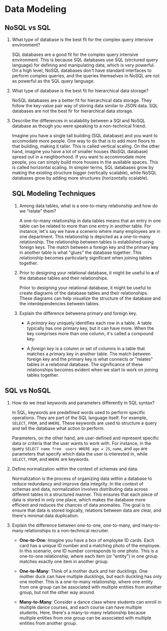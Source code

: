 # Data Modeling

## NoSQL vs SQL

1. What type of database is the best fit for the complex query intensive environment?

    SQL databases are a good fit for the complex query intensive environment. This is because SQL databases use SQL (strctured query language) for defining and manipulating data, which is very powerful. On a high level, NoSQL databases don't have standard interfaces to perform complex queries, and the queries themselves in NoSQL   are not as powerful as the SQL query language. 

2. What type of database is the best fit for hierarchical data storage?

    NoSQL databases are a better fit for hierarchical data storage. They follow the key-value pair way of storing data similar to JSON data. SQL databases are not the best fir for hierarchical data storage. 


3. Describe the differences in scalability between a SQl and NoSQL database as though you were speaking to a non-technical friend.

    Imagine you have a single tall building (SQL database) and you want to accomodate more people. One way to do that is to add more floors to that building, making it taller. This is called vertical scaling. On the other hand, imagine you have a lot of smaller houses (NoSQL database) spread out in a neighborhood. If you want to accommodate more people, you can simply build more houses in the available spaces. This is called horizontal scaling. In simpler terms, SQL databases grow by making the existing structure bigger (vertically scalable), while NoSQL databases grow by adding more structures (horizontally scalable). 

    ## SQL Modeling Techniques
    
    1. Among data tables, what is a one-to-many relationship and how do we “relate” them?

        A one-to-many relationship in data tables means that an entry in one table can be related to more than one entry in another table. For instance, let's say we have a scenerio where many employees are in one department. This relationship is depicted as a one-to-many relationship. The relationship between tables is established using foreign keys. The match between a foreign key and the primary key in another table is what "glues" the database together. This relationship becomes particularly significant when joining tables together. 

    2. Prior to designing your relational database, it might be useful to __a__ of the database tables and their relationships. 

        Priior to designing your relational database, it might be useful to create diagrams of the database tables and their relationships. These diagrams can help visualize the structure of the database and the interdependencies between tables. 

    3. Explain the difference betweena primary and foreign key. 

        - A *primary key* uniquely identifies each row in a table. A table typically has one primary key, but it can have more. When the key comprises more than one column, it's called a compound key. 
        
        - A *foreign key* is a column or set of columns in a table that matches a primary key in another table. The match between foreign key and the primary key is what connects or "relates" tables in a relational database. The significance of these relationships becomes evident when we start to work on joining tables together. 

## SQL vs NoSQL

1. How do we treat keywords and parameters differently in SQL syntax? 

    In SQL, keywords are predefined words used to perform specific operations. They are part of the SQL language itself. For example, `SELECT`, `FROM`, and `WHERE`. These keywords are used to structure a query and tell the database what action to perform. 

    Parameters, on the other hand, are user-defined and represent specific data or criteria that the user wants to work with. For instance, in the query `SELECT name from  users WHERE age = 25`, `name`, and `age` are parameters that specify which data the user is interested in, while `SELECT`, `FROM`, and `WHERE` are keywords. 

2. Define normalization within the context of schemas and data. 

    Normalization is the process of organizing data within a database to reduce redundancy and improve data integrity. In the context of schemas and data, normalization involves distributing data across different tables in a structured manner. This ensures that each piece of data is stored in only one place, which makes the database more efficient and reduces the chances of data anomalies. The goal is to ensure that data is stored logically, relations between data are clear, and there's minimal data duplication.

3. Explain the difference between one-to-one, one-to-many, and many-to-many relationships to a non-technical recruiter.

    - **One-to-One**: Imagine you have a box of employee ID cards. Each card has a unique ID number and a matching photo of the employee. In this scenario, one ID number corresponds to one photo. This is a one-to-one relationship, where each item (or "entity") in one group matches exactly one item in another group.

    - **One-to-Many**: Think of a mother duck and her ducklings. One mother duck can have multiple ducklings, but each duckling has only one mother. This is a one-to-many relationship, where one entity from one group can be associated with multiple entities from another group, but not the other way around.

    - **Many-to-Many**: Consider a dance class where students can enroll in multiple dance courses, and each course can have multiple students. Here, there's a many-to-many relationship because multiple entities from one group can be associated with multiple entities from another group.